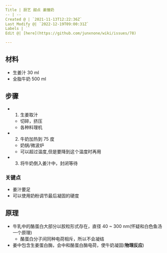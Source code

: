 ```yaml
---
Title | 厨艺 甜点 姜撞奶
-- | --
Created @ | `2021-11-13T12:22:36Z`
Last Modify @| `2022-12-19T09:00:31Z`
Labels | ``
Edit @| [here](https://github.com/junxnone/wiki/issues/78)

---
```

## 材料
- 生姜汁 30 ml
- 全脂牛奶 500 ml

## 步骤

- 1. 生姜取汁
  - 切碎，挤压
  - 各种料理机
- 2. 牛奶加热到 75 度
  - 奶锅/微波炉
  - 可以超过温度,但是要降到这个温度时再用
- 3. 将牛奶倒入姜汁中，封闭等待

### 关键点
- 姜汁要足
- 可以使用奶粉调节最后凝固的硬度


## 原理
- 牛乳中的酪蛋白大部分以胶粒形式存在，直径 40 ~ 300 nm(怀疑和白色鱼汤一个原理)
  - 酪蛋白分子间同种电荷相斥，所以不会凝结
- 姜中包含生姜蛋白酶，会中和酪蛋白酶电荷，使牛奶凝固(**物理反应**) 
